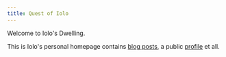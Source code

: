 ```yaml
---
title: Quest of Iolo
---
```


Welcome to Iolo's Dwelling.

This is Iolo's personal homepage contains [blog posts](/posts), a public [profile](/about) et all.
